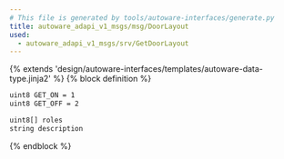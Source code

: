 ```yaml
---
# This file is generated by tools/autoware-interfaces/generate.py
title: autoware_adapi_v1_msgs/msg/DoorLayout
used:
  - autoware_adapi_v1_msgs/srv/GetDoorLayout
---
```


{% extends 'design/autoware-interfaces/templates/autoware-data-type.jinja2' %}
{% block definition %}

```txt
uint8 GET_ON = 1
uint8 GET_OFF = 2

uint8[] roles
string description
```

{% endblock %}
